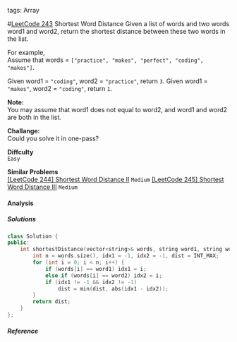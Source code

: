 tags: Array

#[LeetCode 243] Shortest Word Distance
Given a list of words and two words word1 and word2, return the shortest distance between these two words in the list.

For example,  
Assume that words = `["practice", "makes", "perfect", "coding", "makes"]`.

Given word1 = `"coding"`, word2 = `"practice"`, return `3`.
Given word1 = `"makes"`, word2 = `"coding"`, return `1`.

**Note:**  
You may assume that word1 does not equal to word2, and word1 and word2 are both in the list.

**Challange:**  
Could you solve it in one-pass?

**Diffculty**  
`Easy`

**Similar Problems**  
[[LeetCode 244] Shortest Word Distance II]() `Medium`
[[LeetCode 245] Shortest Word Distance III]() `Medium`


#### Analysis

##### Solutions

```cpp
class Solution {
public:
    int shortestDistance(vector<string>& words, string word1, string word2) {
        int n = words.size(), idx1 = -1, idx2 = -1, dist = INT_MAX;
        for (int i = 0; i < n; i++) {
            if (words[i] == word1) idx1 = i;
            else if (words[i] == word2) idx2 = i;
            if (idx1 != -1 && idx2 != -1)
                dist = min(dist, abs(idx1 - idx2));
        }
        return dist;
    }
};
```

##### Reference

[LeetCode 243]:https://leetcode.com/problems/shortest-word-distance

